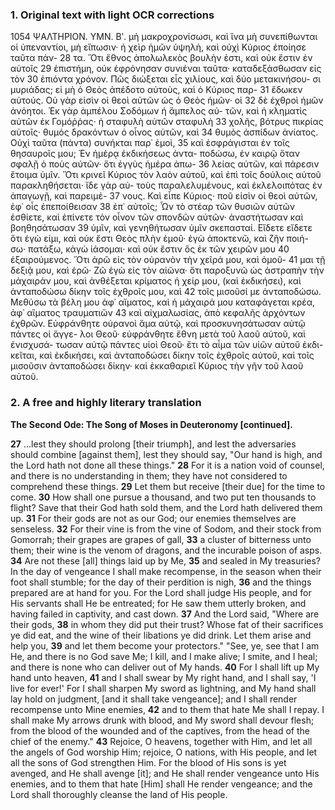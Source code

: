 ### 1. Original text with light OCR corrections

1054 ΨΑΛΤΗΡΙΟΝ. ΥΜΝ. Βʹ.
μὴ μακροχρονίσωσι, καὶ ἵνα μὴ συνεπίθωνται οἱ ὑπεναντίοι, μὴ
εἴπωσιν· ἡ χεὶρ ἡμῶν ὑψηλὴ, καὶ οὐχὶ Κύριος ἐποίησε ταῦτα πάν-
28 τα. Ὅτι ἔθνος ἀπολωλεκὸς βουλὴν ἐστι, καὶ οὐκ ἔστιν ἐν αὐτοῖς
29 ἐπιστήμη, οὐκ ἐφρόνησαν συνιέναι ταῦτα· καταδεξάσθωσαν εἰς τὸν
30 ἐπιόντα χρόνον. Πῶς διώξεται εἷς χιλίους, καὶ δύο μετακινήσου-
σι μυριάδας; εἰ μὴ ὁ Θεὸς ἀπέδοτο αὐτοὺς, καὶ ὁ Κύριος παρ-
31 ἔδωκεν αὐτούς. Οὐ γὰρ εἰσὶν οἱ θεοὶ αὐτῶν ὡς ὁ Θεὸς ἡμῶν· οἱ
32 δὲ ἐχθροὶ ἡμῶν ἀνόητοι. Ἐκ γὰρ ἀμπέλου Σοδόμων ἡ ἄμπελος αὐ-
τῶν, καὶ ἡ κληματὶς αὐτῶν ἐκ Γομόῤῥας· ἡ σταφυλὴ αὐτῶν σταφυλὴ
33 χολῆς, βότρυς πικρίας αὐτοῖς· θυμὸς δρακόντων ὁ οἶνος αὐτῶν, καὶ
34 θυμὸς ἀσπίδων ἀνίατος. Οὐχὶ ταῦτα (πάντα) συνήκται παρ᾿ ἐμοὶ,
35 καὶ ἐσφράγισται ἐν τοῖς θησαυροῖς μου; Ἐν ἡμέρᾳ ἐκδικήσεως ἀντα-
ποδώσω, ἐν καιρῷ ὅταν σφαλῇ ὁ ποὺς αὐτῶν· ὅτι ἐγγὺς ἡμέρα ἀπω-
36 λείας αὐτῶν, καὶ πάρεσιν ἕτοιμα ὑμῖν. Ὅτι κρινεῖ Κύριος τὸν λαὸν
αὑτοῦ, καὶ ἐπὶ τοῖς δούλοις αὑτοῦ παρακληθήσεται· ἴδε γὰρ αὐ-
τοὺς παραλελυμένους, καὶ ἐκλελοιπότας ἐν ἀπαγωγῇ, καὶ παρειμέ-
37 νους. Καὶ εἶπε Κύριος· ποῦ εἰσὶν οἱ θεοὶ αὐτῶν, ἐφ᾿ οἷς ἐπεποίθεισαν
38 ἐπ᾿ αὐτοῖς; Ὧν τὸ στέαρ τῶν θυσιῶν αὐτῶν ἐσθίετε, καὶ ἐπίνετε
τὸν οἶνον τῶν σπονδῶν αὐτῶν· ἀναστήτωσαν καὶ βοηθησάτωσαν
39 ὑμῖν, καὶ γενηθήτωσαν ὑμῖν σκεπασταί. Εἴδετε εἴδετε ὅτι ἐγὼ
εἰμι, καὶ οὐκ ἔστι Θεὸς πλὴν ἐμοῦ· ἐγὼ ἀποκτενῶ, καὶ ζῆν ποιή-
σω· πατάξω, κἀγὼ ἰάσομαι· καὶ οὐκ ἔστιν ὃς ἐκ τῶν χειρῶν μου
40 ἐξαιρούμενος. Ὅτι ἀρῶ εἰς τὸν οὐρανὸν τὴν χεῖρά μου, καὶ ὁμοῦ-
41 μαι τῇ δεξιᾷ μου, καὶ ἐρῶ· Ζῶ ἐγὼ εἰς τὸν αἰῶνα· ὅτι παροξυνῶ
ὡς ἀστραπὴν τὴν μάχαιράν μου, καὶ ἀνθέξεται κρίματος ἡ χείρ
μου, (καὶ ἐκδικήσει), καὶ ἀνταποδώσω δίκην τοῖς ἐχθροῖς μου, καὶ
42 τοῖς μισοῦσί με ἀνταποδώσω. Μεθύσω τὰ βέλη μου ἀφ᾿ αἵματος,
καὶ ἡ μάχαιρά μου καταφάγεται κρέα, ἀφ᾿ αἵματος τραυματιῶν
43 καὶ αἰχμαλωσίας, ἀπὸ κεφαλῆς ἀρχόντων ἐχθρῶν. Εὐφράνθητε
οὐρανοὶ ἅμα αὐτῷ, καὶ προσκυνησάτωσαν αὐτῷ πάντες οἱ ἄγγε-
λοι Θεοῦ· εὐφράνθητε ἔθνη μετὰ τοῦ λαοῦ αὐτοῦ, καὶ ἐνισχυσά-
τωσαν αὐτῷ πάντες υἱοὶ Θεοῦ· ἔτι τὸ αἷμα τῶν υἱῶν αὑτοῦ ἐκδι-
κεῖται, καὶ ἐκδικήσει, καὶ ἀνταποδώσει δίκην τοῖς ἐχθροῖς αὐτοῦ,
καὶ τοῖς μισοῦσιν ἀνταποδώσει δίκην· καὶ ἐκκαθαριεῖ Κύριος τὴν
γῆν τοῦ λαοῦ αὑτοῦ.

### 2. A free and highly literary translation

**The Second Ode: The Song of Moses in Deuteronomy [continued].**

**27** ...lest they should prolong [their triumph],
    and lest the adversaries should combine [against them],
    lest they should say, "Our hand is high,
    and the Lord hath not done all these things."
**28** For it is a nation void of counsel,
    and there is no understanding in them;
    they have not considered to comprehend these things.
**29** Let them but receive [their due] for the time to come.
**30** How shall one pursue a thousand,
    and two put ten thousands to flight?
    Save that their God hath sold them,
    and the Lord hath delivered them up.
**31** For their gods are not as our God;
    our enemies themselves are senseless.
**32** For their vine is from the vine of Sodom,
    and their stock from Gomorrah;
    their grapes are grapes of gall,
**33** a cluster of bitterness unto them;
    their wine is the venom of dragons,
    and the incurable poison of asps.
**34** Are not these [all] things laid up by Me,
**35** and sealed in My treasuries?
    In the day of vengeance I shall make recompense,
    in the season when their foot shall stumble;
    for the day of their perdition is nigh,
**36** and the things prepared are at hand for you.
    For the Lord shall judge His people,
    and for His servants shall He be entreated;
    for He saw them utterly broken,
    and having failed in captivity, and cast down.
**37** And the Lord said, "Where are their gods,
**38** in whom they did put their trust?
    Whose fat of their sacrifices ye did eat,
    and the wine of their libations ye did drink.
    Let them arise and help you,
**39** and let them become your protectors."
    "See, ye, see that I am He,
    and there is no God save Me;
    I kill, and I make alive;
    I smite, and I heal;
    and there is none who can deliver out of My hands.
**40** For I shall lift up My hand unto heaven,
**41** and I shall swear by My right hand, and I shall say,
    'I live for ever!'
    For I shall sharpen My sword as lightning,
    and My hand shall lay hold on judgment, [and it shall take vengeance];
    and I shall render recompense unto Mine enemies,
**42** and to them that hate Me shall I repay.
    I shall make My arrows drunk with blood,
    and My sword shall devour flesh;
    from the blood of the wounded and of the captives,
    from the head of the chief of the enemy."
**43** Rejoice, O heavens, together with Him,
    and let all the angels of God worship Him;
    rejoice, O nations, with His people,
    and let all the sons of God strengthen Him.
    For the blood of His sons is yet avenged, and He shall avenge [it];
    and He shall render vengeance unto His enemies,
    and to them that hate [Him] shall He render vengeance;
    and the Lord shall thoroughly cleanse the land of His people.